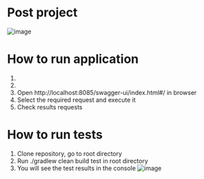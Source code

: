 # Post project
![image](https://github.com/shmelidzee/post-project/assets/100793483/dadf4002-5f3d-44f4-913c-4565dceebeda)

# How to run application
1.
2.
3. Open http://localhost:8085/swagger-ui/index.html#/ in browser
4. Select the required request and execute it
5. Check results requests

# How to run tests
1. Clone repository, go to root directory
2. Run ./gradlew clean build test in root directory
3. You will see the test results in the console
![image](https://github.com/shmelidzee/post-project/assets/100793483/84b8a32a-0a4b-4dfb-81fe-c9593874eb8c)
